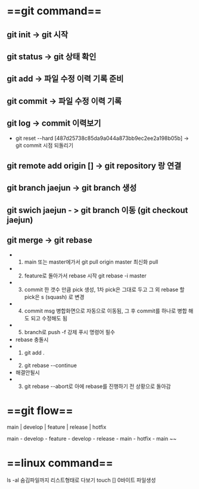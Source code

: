 # ==git command==

## git init -> git 시작

## git status -> git 상태 확인

## git add -> 파일 수정 이력 기록 준비

## git commit -> 파일 수정 이력 기록

## git log -> commit 이력보기
 - git reset --hard [487d25738c85da9a044a873bb9ec2ee2a198b05b] -> git commit 시점 되돌리기

## git remote add origin [] -> git repository 랑 연결

## git branch jaejun -> git branch 생성

## git swich jaejun - > git branch 이동 (git checkout jaejun)

## git merge -> git rebase
- 1. main 또는 master에가서 git pull origin master 최신화 pull
- 2. feature로 돌아가서 rebase 시작 git rebase -i master
- 3. commit 한 갯수 만큼 pick 생성, 1차 pick은 그대로 두고 그 외 rebase 할 pick은 s (squash) 로 변경
- 4. commit msg 병합화면으로 자동으로 이동됨, 그 후 commit를 하나로 병합 해도 되고 수정해도 됨
- 5. branch로 push -f 강제 푸시 명령어 필수
- rebase 충돌시
- 1. git add .
- 2. git rebase --continue
- 해결안될시
- 3. git rebase --abort로 아에 rebase를 진행하기 전 상황으로 돌아감


# ==git flow==
main
|
develop
|
feature
|
release
|
hotfix

main - develop - feature - develop - release - main - hotfix - main ~~

# ==linux command==

ls -al 숨김파일까지 리스트형태로 다보기
touch [] 0바이트 파일생성

